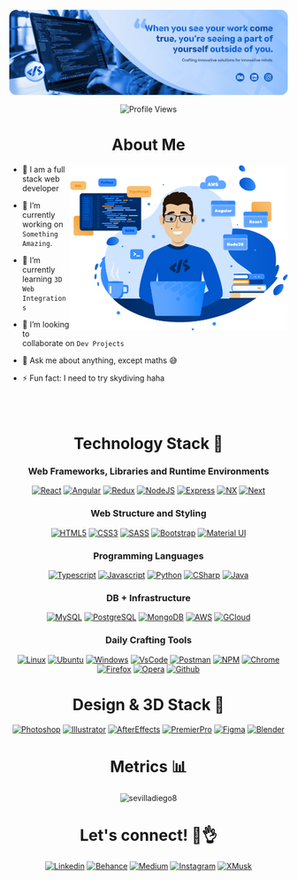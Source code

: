 [![MasterHead](./DS_Git_Banner.png)](https://github.com/sevilladiego8)

<p align="center">
  <img src="https://komarev.com/ghpvc/?username=sevilladiego8&color=blue&style=flat" alt="Profile Views">
</p>

<!--

# My Git Stats 📊

[![Top Langs](https://github-readme-stats.vercel.app/api/top-langs/?username=sevilladiego8)](https://github.com/anuraghazra/github-readme-stats)

-->

<h1 align="center">About Me</h1>

<img  src="./DS_dev.png" height="300px" align="right" />

- 👋 I am a full stack web developer

- 🌟 I’m currently working on `Something Amazing`.

- 🌱 I’m currently learning `3D Web Integrations`

- 🚀 I’m looking to collaborate on `Dev Projects`

- 💬 Ask me about anything, except maths :sweat_smile:

- ⚡ Fun fact: I need to try skydiving haha

<br />
<br />

<h1 align="center">Technology Stack 🤖</h1>

<h3 align="center">Web Frameworks, Libraries and Runtime Environments</h3>
<p align="center">  
  <a href="https://react.dev/" target="_blank">
    <img  src="https://img.shields.io/badge/react%20-%2320232a.svg?&style=for-the-badge&logo=react&logoColor" alt="React"></a>
  <a href="https://angular.io/" target="_blank">
    <img  src="https://img.shields.io/badge/Angular-DD0031?style=for-the-badge&logo=angular&logoColor=white" alt="Angular"></a>
  <a href="https://redux.js.org/" target="_blank">
    <img src="https://img.shields.io/badge/redux-%23593d88.svg?style=for-the-badge&logo=redux&logoColor=white" alt="Redux"></a>
  <a href="https://nodejs.org/en/blog/release/v18.17.0" target="_blank">
    <img  src="https://img.shields.io/badge/node.js-6DA55F?style=for-the-badge&logo=node.js&logoColor=white" alt="NodeJS"></a>
  <a href="https://expressjs.com/" target="_blank">
    <img  src="https://img.shields.io/badge/express.js-%23404d59.svg?style=for-the-badge&logo=express&logoColor=%2361DAFB" alt="Express"></a>
  <a href="https://nx.dev/" target="_blank">
    <img src="https://img.shields.io/badge/nx-143055?style=for-the-badge&logo=nx&logoColor=white" alt="NX"></a>
  <a href="https://nextjs.org/" target="_blank">
    <img src="https://img.shields.io/badge/Next-black?style=for-the-badge&logo=next.js&logoColor=white" alt="Next"></a>
</p>

<h3 align="center">Web Structure and Styling</h3>
<p align="center">  
  <a href="https://www.w3schools.com/html/" target="_blank">
    <img  src="https://img.shields.io/badge/HTML5-E34F26?style=for-the-badge&logo=html5&logoColor=white" alt="HTML5"></a>
  <a href="https://developer.mozilla.org/en-US/docs/Web/CSS">
    <img  src="https://img.shields.io/badge/CSS3-1572B6?style=for-the-badge&logo=css3&logoColor=white" alt="CSS3"></a>
  <a href="https://sass-lang.com/documentation/syntax/#scss" target="_blank">
    <img  src="https://img.shields.io/badge/SASS-hotpink.svg?style=for-the-badge&logo=SASS&logoColor=white" alt="SASS"></a>
  <a href="https://getbootstrap.com" target="_blank">
    <img  src="https://img.shields.io/badge/Bootstrap-563D7C?style=for-the-badge&logo=bootstrap&logoColor=white" alt="Bootstrap"></a>
    <a href="https://mui.com/" target="_blank">
    <img  src="https://img.shields.io/badge/MUI-%230081CB.svg?style=for-the-badge&logo=mui&logoColor=white" alt="Material UI"></a>
</p>

<h3 align="center">Programming Languages</h3>
<p align="center">  
  <a href="https://www.typescriptlang.org/" target="_blank">
    <img  src="https://img.shields.io/badge/TypeScript-007ACC?style=for-the-badge&logo=typescript&logoColor=white" alt="Typescript"></a>
  <a href="https://www.javascript.com/" target="_blank">
    <img  src="https://img.shields.io/badge/JavaScript-323330?style=for-the-badge&logo=javascript&logoColor=F7DF1E" alt="Javascript"></a>
  <a href="https://www.python.org/" target="_blank">
    <img  src="https://img.shields.io/badge/python-3670A0?style=for-the-badge&logo=python&logoColor=ffdd54" alt="Python"></a>
    <a href="https://dotnet.microsoft.com/en-us/languages/csharp" target="_blank">
    <img  src="https://img.shields.io/badge/c%23-%23239120.svg?style=for-the-badge&logo=csharp&logoColor=white" alt="CSharp"></a>
    <a href="https://www.java.com/" target="_blank">
    <img  src="https://img.shields.io/badge/java-%23ED8B00.svg?style=for-the-badge&logo=openjdk&logoColor=white" alt="Java"></a>
</p>

<h3 align="center">DB + Infrastructure</h3>
<p align="center">  
  <a href="https://www.mysql.com/" target="_blank">
    <img src="https://img.shields.io/badge/MySQL-005C84?style=for-the-badge&logo=mysql&logoColor=white" alt="MySQL"></a>
  <a href="https://www.postgresql.org/" target="_blank">
    <img src="https://img.shields.io/badge/PostgreSQL-316192?style=for-the-badge&logo=postgresql&logoColor=white" alt="PostgreSQL"></a>
  <a href="https://www.mongodb.com/" target="_blank">
    <img src="https://img.shields.io/badge/MongoDB-4EA94B?style=for-the-badge&logo=mongodb&logoColor=white" alt="MongoDB"></a>
   <a href="https://aws.amazon.com/" target="_blank">
    <img src="https://img.shields.io/badge/Amazon_AWS-FF9900?style=for-the-badge&logo=amazonaws&logoColor=white" alt="AWS"></a>
  <a href="https://cloud.google.com/" target="_blank">
    <img src="https://img.shields.io/badge/GoogleCloud-%234285F4.svg?style=for-the-badge&logo=google-cloud&logoColor=white" alt="GCloud"></a>
</p>

<h3 align="center">Daily Crafting Tools</h3>
<p align="center">  
  <a href="https://www.linux.org/" target="_blank">
    <img src="https://img.shields.io/badge/Linux-FCC624?style=for-the-badge&logo=linux&logoColor=black" alt="Linux"></a>
  <a href="https://ubuntu.com/pro" target="_blank">
    <img src="https://img.shields.io/badge/Ubuntu-E95420?style=for-the-badge&logo=ubuntu&logoColor=white" alt="Ubuntu"></a>
  <a href="https://www.microsoft.com/en-us/windows?r=1" target="_blank">
    <img src="https://img.shields.io/badge/Windows-0078D6?style=for-the-badge&logo=windows&logoColor=white" alt="Windows"></a>
  <a href="https://code.visualstudio.com/" target="_blank">
    <img src="https://img.shields.io/badge/Visual%20Studio%20Code-0078d7.svg?style=for-the-badge&logo=visual-studio-code&logoColor=white" alt="VsCode"></a>
  <a href="https://www.postman.com/" target="_blank">
    <img src="https://img.shields.io/badge/Postman-FF6C37?style=for-the-badge&logo=postman&logoColor=white" alt="Postman"></a>
  <a href="https://www.npmjs.com/" target="_blank">
    <img src="https://img.shields.io/badge/NPM-%23000000.svg?style=for-the-badge&logo=npm&logoColor=white" alt="NPM"></a>
  <a href="https://www.google.com/chrome/" target="_blank">
    <img src="https://img.shields.io/badge/Google%20Chrome-4285F4?style=for-the-badge&logo=GoogleChrome&logoColor=white" alt="Chrome"></a>
  <a href="https://www.mozilla.org/en-US/firefox/" target="_blank">
    <img src="https://img.shields.io/badge/Firefox-FF7139?style=for-the-badge&logo=Firefox-Browser&logoColor=white" alt="Firefox"></a>
  <a href="https://www.opera.com/" target="_blank">
    <img src="https://img.shields.io/badge/Opera-FF1B2D?style=for-the-badge&logo=Opera&logoColor=white" alt="Opera"></a>
  <a href="https://github.com/" target="_blank">
    <img src="https://img.shields.io/badge/GitHub-100000?style=for-the-badge&logo=github&logoColor=white" alt="Github"></a>
</p>


<h1 align="center">Design & 3D Stack 🎨</h1>

<p align="center">  
  <a href="https://www.adobe.com/products/photoshop.html" target="_blank">
    <img src="https://img.shields.io/badge/adobe%20photoshop-%2331A8FF.svg?style=for-the-badge&logo=adobe%20photoshop&logoColor=white" alt="Photoshop"></a>
  <a href="https://www.adobe.com/products/illustrator.html" target="_blank">
    <img src="https://img.shields.io/badge/adobe%20illustrator-%23FF9A00.svg?style=for-the-badge&logo=adobe%20illustrator&logoColor=white" alt="Illustrator"></a>
  <a href="https://www.adobe.com/products/aftereffects.html" target="_blank">
    <img src="https://img.shields.io/badge/Adobe%20After%20Effects-9999FF.svg?style=for-the-badge&logo=Adobe%20After%20Effects&logoColor=white" alt="AfterEffects"></a>
  <a href="https://www.adobe.com/products/premierpro.html" target="_blank">
    <img src="https://img.shields.io/badge/Adobe%20Premiere%20Pro-9999FF.svg?style=for-the-badge&logo=Adobe%20Premiere%20Pro&logoColor=white" alt="PremierPro"></a>
  <a href="https://www.figma.com/" target="_blank">
    <img src="https://img.shields.io/badge/figma-%23F24E1E.svg?style=for-the-badge&logo=figma&logoColor=white" alt="Figma"></a>
  <a href="https://www.blender.org/" target="_blank">
    <img src="https://img.shields.io/badge/blender-%23F5792A.svg?style=for-the-badge&logo=blender&logoColor=white" alt="Blender"></a>
</p>

<h1 align="center">Metrics 📊</h1>
<div align="center">
  <!--<img align="center" src="https://github-readme-stats.vercel.app/api?username=sevilladiego8" /> -->
  <img align="center" src="https://github-readme-streak-stats.herokuapp.com/?user=sevilladiego8&theme=default&ring=388EFF&fire=0157CB&currStreakLabel=0157CB&currStreakNum=002557&sideNums=002557" alt="sevilladiego8" />
</div>

<!--START_SECTION:waka-->
<!--END_SECTION:waka-->

<h1 align="center">Let's connect! 📱👌</h1>

<p align="center">  
  <a href="https://www.linkedin.com/in/diego-sevilla-11242618a/" target="_blank">
    <img src="https://img.shields.io/badge/linkedin-%230077B5.svg?&style=for-the-badge&logo=linkedin&logoColor=white" alt="Linkedin"></a>
  <a href="https://www.behance.net/diegooosevilla" target="_blank">
    <img src="https://img.shields.io/badge/Behance-1769ff?style=for-the-badge&logo=behance&logoColor=white" alt="Behance"></a>
  <a href="https://medium.com/@diegooo.sevilla" target="_blank">
    <img src="https://img.shields.io/badge/Medium-12100E?style=for-the-badge&logo=medium&logoColor=white" alt="Medium"></a>
  <a href="https://www.instagram.com/ds.signer.dev" target="_blank">
    <img src="https://img.shields.io/badge/Instagram-E4405F?style=for-the-badge&logo=instagram&logoColor=white" alt="Instagram"></a>
  <a href="https://x.com/diegooo_sevilla" target="_blank">
    <img src="https://img.shields.io/badge/X-%23000000.svg?style=for-the-badge&logo=X&logoColor=white" alt="XMusk"></a>
</p>


